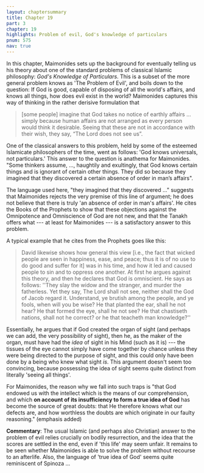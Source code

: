 ```yaml
---
layout: chaptersummary
title: Chapter 19
part: 3
chapter: 19
highlights: Problem of evil, God's knowledge of particulars
pnum: 575
nav: true
---
```


In this chapter, Maimonides sets up the background for eventually telling us his theory about one of the standard problems of classical Islamic philosophy: _God's Knowledge of Particulars_. This is a subset of the more general problem knows as 'The Problem of Evil', and boils down to the question: If God is good, capable of disposing of all the world's affairs, and knows all things, how does evil exist in the world? Maimonides captures this way of thinking in the rather derisive formulation that 
> [some people] imagine that God takes no notice of earthly affairs ... simply because human affairs are not arranged as every person would think it desirable. Seeing that these are not in accordance with their wish, they say, “The Lord does not see us”.

One of the classical answers to this problem, held by some of the esteemed Islamicate philosophers of the time, went as follows: 'God knows universals, not particulars.' This answer to the question is anathema for Maimonides. "Some thinkers assume, ..., haughtily and exultingly, that God knows certain things and is ignorant of certain other things. They did so because they imagined that they discovered a certain absence of order in man’s affairs".

The language used here, "they imagined that they discovered ..." suggests that Maimonides rejects the very premise of this line of argument; he does not believe that there is truly 'an absence of order in man's affairs'. He cites the Books of the Prophets to show that these objections against the Omnipotence and Omniscience of God are not new, and that the Tanakh offers what --- at least for Maimonides --- is a satisfactory answer to this problem.

A typical example that he cites from the Prophets goes like this:
> David likewise shows how general this view [i.e., the fact that wicked people are seen in happiness, ease, and peace; thus it is of no use to do good and suffer for it] was in his time, and how it led and caused people to sin and to oppress one another. At first he argues against this theory, and then he declares that God is omniscient. He says as follows: ''They slay the widow and the stranger, and murder the fatherless. Yet they say, The Lord shall not see, neither shall the God of Jacob regard it. Understand, ye brutish among the people, and ye fools, when will you be wise? He that planted the ear, shall he not hear? He that formed the eye, shall he not see? He that chastiseth nations, shall not he correct? or he that teacheth man knowledge?''

Essentially, he argues that if God created the organ of sight (and perhaps we can add, the very possibility of sight), then he, as the maker of the organ, must have had the _idea_ of sight in his Mind (such as it is) --- the tissues of the eye cannot simply have come together by chance unless they were being directed to the purpose of sight, and this could only have been done by a being who knew what sight _is_. This argument doesn't seem too convincing, because possessing the idea of sight seems quite distinct from literally 'seeing all things'.

For Maimonides, the reason why we fall into such traps is "that God endowed us with the intellect which is the means of our comprehension, and which **on account of its insufficiency to form a true idea of God** has become the source of great doubts: that He therefore knows what our defects are, and how worthless the doubts are which originate in our faulty reasoning." (emphasis added)


**Commentary**: The usual Islamic (and perhaps also Christian) answer to the problem of evil relies crucially on bodily resurrection, and the idea that the scores are settled in the end, even if 'this life' may seem unfair. It remains to be seen whether Maimonides is able to solve the problem without recourse to an afterlife. Also, the language of 'true idea of God' seems quite reminiscent of Spinoza ...
